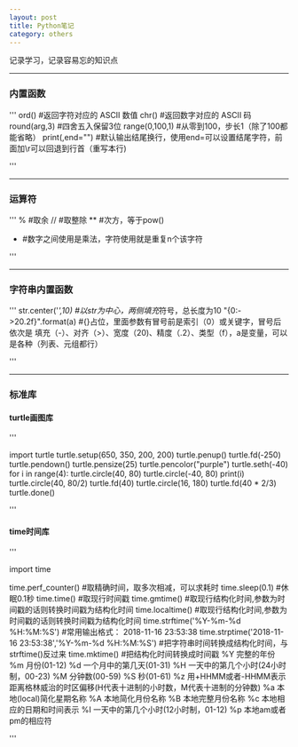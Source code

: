 ```yaml
---
layout: post
title: Python笔记
category: others
---
```

记录学习，记录容易忘的知识点

---

### 内置函数

'''
ord() #返回字符对应的 ASCII 数值
chr() #返回数字对应的 ASCII 码
round(arg,3) #四舍五入保留3位
range(0,100,1) #从零到100，步长1（除了100都能省略）
print(,end="") #默认输出结尾换行，使用end=可以设置结尾字符，前面加\r可以回退到行首（重写本行)

'''

---

### 运算符

'''
% #取余
// #取整除
** #次方，等于pow()
* #数字之间使用是乘法，字符使用就是重复n个该字符


'''

---

### 字符串内置函数

'''
str.center('*',10) #以str为中心，两侧填充*符号，总长度为10
"{0:->20.2f}".format(a) #{}占位，里面参数有冒号前是索引（0）或关键字，冒号后依次是 填充（-）、对齐（>）、宽度（20)、精度（.2）、类型（f），a是变量，可以是各种（列表、元组都行）

'''


---
### 标准库

#### turtle画图库

'''

import turtle
turtle.setup(650, 350, 200, 200)
turtle.penup()
turtle.fd(-250)
turtle.pendown()
turtle.pensize(25)
turtle.pencolor("purple")
turtle.seth(-40)
for i in range(4):
    turtle.circle(40, 80)
    turtle.circle(-40, 80)
    print(i)
turtle.circle(40, 80/2)
turtle.fd(40)
turtle.circle(16, 180)
turtle.fd(40 * 2/3)
turtle.done()

'''

#### time时间库

'''

import time

time.perf_counter() #取精确时间，取多次相减，可以求耗时
time.sleep(0.1) #休眠0.1秒
time.time() #取现行时间戳
time.gmtime() #取现行结构化时间,参数为时间戳的话则转换时间戳为结构化时间
time.localtime() #取现行结构化时间,参数为时间戳的话则转换时间戳为结构化时间
time.strftime('%Y-%m-%d %H:%M:%S') #常用输出格式： 2018-11-16 23:53:38
time.strptime('2018-11-16 23:53:38','%Y-%m-%d %H:%M:%S') #把字符串时间转换成结构化时间，与strftime()反过来
time.mktime() #把结构化时间转换成时间戳
    %Y  完整的年份
    %m  月份(01-12)
    %d  一个月中的第几天(01-31)
    %H  一天中的第几个小时(24小时制，00-23)
    %M  分钟数(00-59)
    %S  秒(01-61)
    %z  用+HHMM或者-HHMM表示距离格林威治的时区偏移(H代表十进制的小时数，M代表十进制的分钟数)
    %a  本地(local)简化星期名称
    %A  本地简化月份名称
    %B  本地完整月份名称
    %c  本地相应的日期和时间表示
    %I  一天中的第几个小时(12小时制，01-12)
    %p  本地am或者pm的相应符


'''

